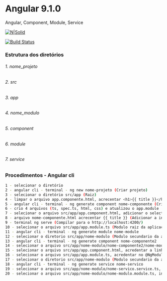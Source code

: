 # Angular 9.1.0

Angular, Component, Module, Service

[![N|Solid](https://cldup.com/dTxpPi9lDf.thumb.png)](https://nodesource.com/products/nsolid)

[![Build Status](https://travis-ci.org/joemccann/dillinger.svg?branch=master)](https://travis-ci.org/joemccann/dillinger)

### Estrutura dos diretórios

###### 1. nome_projeto
###### 2. src
###### 3. app
###### 4. nome_modulo
###### 5. component
###### 6. module
###### 7. service

### Procedimentos - Angular cli

```sh
1 - selecionar o diretório
2 - angular cli - terminal - ng new nome-projeto (Criar projeto)
3 - selecionar o diretório src/app (Raiz)
4 - limpar o arquivo app.componente.html, acrecentar <h1>{{ title }}</h1> (Adicionar a interpolação)
5 - angular cli - terminal - ng generate component nome-componente (Criar componente)
6 - crio 4 arquivos (ts, spec.ts, html, css) e atualizou o app.module
7 - selecionar o arquivo src/app/app.component.html, adicionar o selector <app-nome-component></app-nome-component>
8 - arquivo nome-componente.html acrecentar {{ title }} (Adicionar a interpolação)
9 - terminal ng serve (Compilar para o http://localhost:4200/)
10 - selecionar o arquivo src/app/app.module.ts (Modulo raiz da aplicação) 
11 - angular cli - terminal - ng generate module nome-module
12 - selecionar o diretorio src/app/nome-modulo (Modulo secundario da aplicação) 
13 - angular cli - terminal - ng generate component nome-componente2
14 - selecionar o arquivo src/app/nome-modulo/nome-componente2/nome-modulo.module.ts, acredentar no @NgModule a propriedade exports: [NomeComponente2Component].
15 - selecionar o arquivo src/app/app.component.html, acredentar a linha <app-nome-componente2></app-nome-componente2>
16 - selecionar o arquivo src/app/app.module.ts, acredentar no @NgModule/import a propriedade NomeModuloModule
17 - selecionar o diretorio src/app/nome-modulo (Modulo secundario da aplicação) 
18 - angular cli - terminal - ng generate service nome-servico
19 - selecionar o arquivo src/app/nome-modulo/nome-servico.service.ts, incluir o metodo getAtributos(){ return ['Id', 'Nome', 'Telefone', 'Endereço', 'Cidade', 'Estado', 'Pais'];
20 - selecionar o arquivo src/app/nome-modulo/nome-modulo.module.ts, incluir no @NgModule/providers a propriendade NomeServicoService


```
